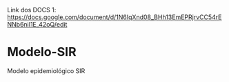 Link dos DOCS 1: https://docs.google.com/document/d/1N6IqXnd08_BHh13EmEPRjrvCC54rENNb6nil1E_42oQ/edit
# Modelo-SIR
Modelo epidemiológico SIR
